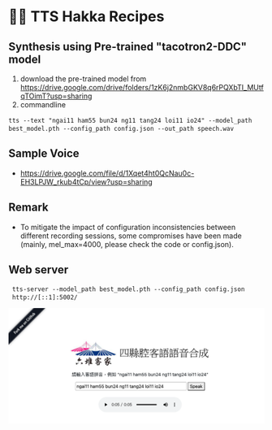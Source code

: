 # 🐸💬 TTS Hakka Recipes

## Synthesis using Pre-trained "tacotron2-DDC" model

1. download the pre-trained model from https://drive.google.com/drive/folders/1zK6j2nmbGKV8q6rPQXbTI_MUtfqTOimT?usp=sharing
2. commandline
```
tts --text "ngai11 ham55 bun24 ng11 tang24 loi11 io24" --model_path best_model.pth --config_path config.json --out_path speech.wav
```
## Sample Voice

* https://drive.google.com/file/d/1Xqet4ht0QcNau0c-EH3LPJW_rkub4tCp/view?usp=sharing

## Remark

* To mitigate the impact of configuration inconsistencies between different recording sessions, some compromises have been made (mainly, mel_max=4000, please check the code or config.json).


## Web server
```
 tts-server --model_path best_model.pth --config_path config.json
 http://[::1]:5002/
```

![image](https://github.com/yfliao/TTS/blob/main/recipes/hakka/%E5%9B%9B%E7%B8%A3%E8%85%94%E5%AE%A2%E8%AA%9E%E8%AA%9E%E9%9F%B3%E5%90%88%E6%88%90%E7%B6%B2%E9%A0%81%E5%9C%96.png)
